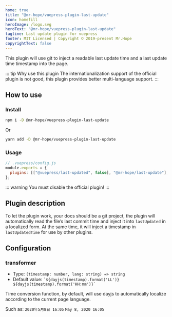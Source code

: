 ```yaml
---
home: true
title: "@mr-hope/vuepress-plugin-last-update"
icon: homefill
heroImage: /logo.svg
heroText: "@mr-hope/vuepress-plugin-last-update"
tagline: Last update plugin for vuepress
footer: MIT Licensed | Copyright © 2019-present Mr.Hope
copyrightText: false
---
```


This plugin will use git to inject a readable last update time and a last update time timestamp into the page.

::: tip Why use this plugin
The internationalization support of the official plugin is not good, this plugin provides better multi-language support.
:::

## How to use

### Install

```bash
npm i -D @mr-hope/vuepress-plugin-last-update
```

Or

```bash
yarn add -D @mr-hope/vuepress-plugin-last-update
```

### Usage

```js
// .vuepress/config.js
module.exports = {
  plugins: [["@vuepress/last-updated", false], "@mr-hope/last-update"],
};
```

::: warning
You must disable the official plugin!
:::

## Plugin description

To let the plugin work, your docs should be a git project, the plugin will automatically read the file’s last commit time and inject it into `lastUpdated` in a localized form. At the same time, it will inject a timestamp in `lastUpdatedTime` for use by other plugins.

## Configuration

### transformer

- Type: `(timestamp: number, lang: string) => string`
- Default value: `` `${dayjs(timestamp).format('LL')} ${dayjs(timestamp).format('HH:mm')}` ``

Time conversion function, by default, will use dayjs to automatically localize according to the current page language.

Such as: `2020年5月8日 16:05` `May 8, 2020 16:05`
